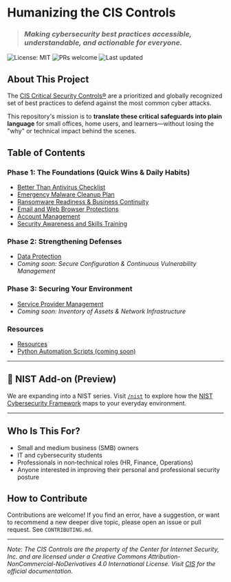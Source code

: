 # Humanizing the CIS Controls

> ### *Making cybersecurity best practices accessible, understandable, and actionable for everyone.*

![License: MIT](https://img.shields.io/badge/License-MIT-yellow.svg) ![PRs welcome](https://img.shields.io/badge/PRs-welcome-brightgreen.svg) ![Last updated](https://img.shields.io/github/last-commit/Ape-ish/humanizing-cis-controls?style=flat)

## About This Project

The [CIS Critical Security Controls®](https://www.cisecurity.org/controls/) are a prioritized and globally recognized set of best practices to defend against the most common cyber attacks.

This repository's mission is to **translate these critical safeguards into plain language** for small offices, home users, and learners—without losing the "why" or technical impact behind the scenes.

## Table of Contents

### Phase 1: The Foundations (Quick Wins & Daily Habits)
- [Better Than Antivirus Checklist](./phase1/better-than-antivirus-checklist.md)
- [Emergency Malware Cleanup Plan](./phase1/emergency-malware-cleanup-plan.md)
- [Ransomware Readiness & Business Continuity](./phase1/ransomware-readiness-and-business-continuity.md)
- [Email and Web Browser Protections](./phase1/email-and-web-browser-protections.md)
- [Account Management](./phase1/account-management.md)
- [Security Awareness and Skills Training](./phase1/security-awareness-and-skills-training.md)

### Phase 2: Strengthening Defenses
- [Data Protection](./phase2/data-protection.md)
- *Coming soon: Secure Configuration & Continuous Vulnerability Management*

### Phase 3: Securing Your Environment
- [Service Provider Management](./phase3/service-provider-management.md)
- *Coming soon: Inventory of Assets & Network Infrastructure*

### Resources
- [Resources](./reources/resources.md)
- [Python Automation Scripts (coming soon)](./scripts/)

---

## 🚧 NIST Add-on (Preview)

We are expanding into a NIST series. Visit [`/nist`](./nist/) to explore how the [NIST Cybersecurity Framework](https://www.nist.gov/cyberframework) maps to your everyday environment.

---

## Who Is This For?
* Small and medium business (SMB) owners
* IT and cybersecurity students
* Professionals in non‑technical roles (HR, Finance, Operations)
* Anyone interested in improving their personal and professional security posture

## How to Contribute
Contributions are welcome! If you find an error, have a suggestion, or want to recommend a new deeper dive topic, please open an issue or pull request. See `CONTRIBUTING.md`.

---

*Note: The CIS Controls are the property of the Center for Internet Security, Inc. and are licensed under a Creative Commons Attribution-NonCommercial-NoDerivatives 4.0 International License. Visit [CIS](https://www.cisecurity.org/) for the official documentation.*
